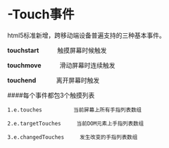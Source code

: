# -Touch事件
html5标准新增，跨移动端设备普遍支持的三种基本事件。

  <b>touchstart</b>　　　触摸屏幕时候触发</br>
  
  <b>touchmove</b>　　　滑动屏幕时连续触发</br>
  
  <b>touchend</b>　　　 离开屏幕时触发</br>
  
####每个事件都包3个触摸列表

    1.e.touches　　　　　　当前屏幕上所有手指列表数组
    
    2.e.targetTouches　　　当前DOM元素上手指列表数组
    
    3.e.changedTouches　　　发生改变的手指列表数组
    
  
  
